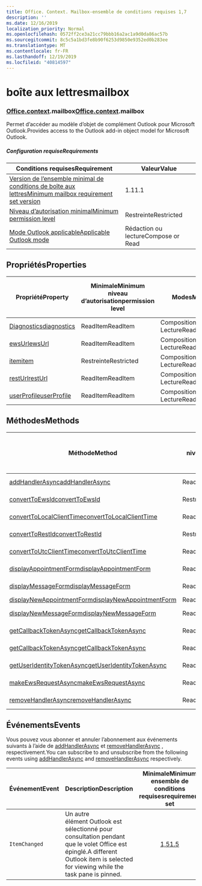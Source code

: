 ```yaml
---
title: Office. Context. Mailbox-ensemble de conditions requises 1,7
description: ''
ms.date: 12/16/2019
localization_priority: Normal
ms.openlocfilehash: 0572ff2ce3a21cc79bbb16a2ac1a9d0da86ac57b
ms.sourcegitcommit: 8c5c5a1bd3fe8b90f6253d9850e9352ed0b283ee
ms.translationtype: MT
ms.contentlocale: fr-FR
ms.lasthandoff: 12/19/2019
ms.locfileid: "40814597"
---
```

# <a name="mailbox"></a><span data-ttu-id="38932-102">boîte aux lettres</span><span class="sxs-lookup"><span data-stu-id="38932-102">mailbox</span></span>

### <a name="officeofficemdcontextofficecontextmdmailbox"></a><span data-ttu-id="38932-103">[Office](office.md)[.context](office.context.md).mailbox</span><span class="sxs-lookup"><span data-stu-id="38932-103">[Office](office.md)[.context](office.context.md).mailbox</span></span>

<span data-ttu-id="38932-104">Permet d’accéder au modèle d’objet de complément Outlook pour Microsoft Outlook.</span><span class="sxs-lookup"><span data-stu-id="38932-104">Provides access to the Outlook add-in object model for Microsoft Outlook.</span></span>

##### <a name="requirements"></a><span data-ttu-id="38932-105">Configuration requise</span><span class="sxs-lookup"><span data-stu-id="38932-105">Requirements</span></span>

|<span data-ttu-id="38932-106">Conditions requises</span><span class="sxs-lookup"><span data-stu-id="38932-106">Requirement</span></span>| <span data-ttu-id="38932-107">Valeur</span><span class="sxs-lookup"><span data-stu-id="38932-107">Value</span></span>|
|---|---|
|[<span data-ttu-id="38932-108">Version de l’ensemble minimal de conditions de boîte aux lettres</span><span class="sxs-lookup"><span data-stu-id="38932-108">Minimum mailbox requirement set version</span></span>](../../requirement-sets/outlook-api-requirement-sets.md)| <span data-ttu-id="38932-109">1.1</span><span class="sxs-lookup"><span data-stu-id="38932-109">1.1</span></span>|
|[<span data-ttu-id="38932-110">Niveau d’autorisation minimal</span><span class="sxs-lookup"><span data-stu-id="38932-110">Minimum permission level</span></span>](/outlook/add-ins/understanding-outlook-add-in-permissions)| <span data-ttu-id="38932-111">Restreinte</span><span class="sxs-lookup"><span data-stu-id="38932-111">Restricted</span></span>|
|[<span data-ttu-id="38932-112">Mode Outlook applicable</span><span class="sxs-lookup"><span data-stu-id="38932-112">Applicable Outlook mode</span></span>](/outlook/add-ins/#extension-points)| <span data-ttu-id="38932-113">Rédaction ou lecture</span><span class="sxs-lookup"><span data-stu-id="38932-113">Compose or Read</span></span>|

## <a name="properties"></a><span data-ttu-id="38932-114">Propriétés</span><span class="sxs-lookup"><span data-stu-id="38932-114">Properties</span></span>

| <span data-ttu-id="38932-115">Propriété</span><span class="sxs-lookup"><span data-stu-id="38932-115">Property</span></span> | <span data-ttu-id="38932-116">Minimale</span><span class="sxs-lookup"><span data-stu-id="38932-116">Minimum</span></span><br><span data-ttu-id="38932-117">niveau d’autorisation</span><span class="sxs-lookup"><span data-stu-id="38932-117">permission level</span></span> | <span data-ttu-id="38932-118">Modes</span><span class="sxs-lookup"><span data-stu-id="38932-118">Modes</span></span> | <span data-ttu-id="38932-119">Type de retour</span><span class="sxs-lookup"><span data-stu-id="38932-119">Return type</span></span> | <span data-ttu-id="38932-120">Minimale</span><span class="sxs-lookup"><span data-stu-id="38932-120">Minimum</span></span><br><span data-ttu-id="38932-121">ensemble de conditions requises</span><span class="sxs-lookup"><span data-stu-id="38932-121">requirement set</span></span> |
|---|---|---|---|:---:|
| [<span data-ttu-id="38932-122">Diagnostics</span><span class="sxs-lookup"><span data-stu-id="38932-122">diagnostics</span></span>](office.context.mailbox.diagnostics.md) | <span data-ttu-id="38932-123">ReadItem</span><span class="sxs-lookup"><span data-stu-id="38932-123">ReadItem</span></span> | <span data-ttu-id="38932-124">Composition</span><span class="sxs-lookup"><span data-stu-id="38932-124">Compose</span></span><br><span data-ttu-id="38932-125">Lecture</span><span class="sxs-lookup"><span data-stu-id="38932-125">Read</span></span> | [<span data-ttu-id="38932-126">Diagnostics</span><span class="sxs-lookup"><span data-stu-id="38932-126">Diagnostics</span></span>](/javascript/api/outlook/office.diagnostics?view=outlook-js-1.7) | [<span data-ttu-id="38932-127">1.1</span><span class="sxs-lookup"><span data-stu-id="38932-127">1.1</span></span>](../requirement-set-1.1/outlook-requirement-set-1.1.md) |
| [<span data-ttu-id="38932-128">ewsUrl</span><span class="sxs-lookup"><span data-stu-id="38932-128">ewsUrl</span></span>](/javascript/api/outlook/office.mailbox?view=outlook-js-1.7#ewsurl) | <span data-ttu-id="38932-129">ReadItem</span><span class="sxs-lookup"><span data-stu-id="38932-129">ReadItem</span></span> | <span data-ttu-id="38932-130">Composition</span><span class="sxs-lookup"><span data-stu-id="38932-130">Compose</span></span><br><span data-ttu-id="38932-131">Lecture</span><span class="sxs-lookup"><span data-stu-id="38932-131">Read</span></span> | <span data-ttu-id="38932-132">String</span><span class="sxs-lookup"><span data-stu-id="38932-132">String</span></span> | [<span data-ttu-id="38932-133">1.1</span><span class="sxs-lookup"><span data-stu-id="38932-133">1.1</span></span>](../requirement-set-1.1/outlook-requirement-set-1.1.md) |
| [<span data-ttu-id="38932-134">item</span><span class="sxs-lookup"><span data-stu-id="38932-134">item</span></span>](office.context.mailbox.item.md) | <span data-ttu-id="38932-135">Restreinte</span><span class="sxs-lookup"><span data-stu-id="38932-135">Restricted</span></span> | <span data-ttu-id="38932-136">Composition</span><span class="sxs-lookup"><span data-stu-id="38932-136">Compose</span></span><br><span data-ttu-id="38932-137">Lecture</span><span class="sxs-lookup"><span data-stu-id="38932-137">Read</span></span> | [<span data-ttu-id="38932-138">Élément</span><span class="sxs-lookup"><span data-stu-id="38932-138">Item</span></span>](/javascript/api/outlook/office.item?view=outlook-js-1.7) | [<span data-ttu-id="38932-139">1.1</span><span class="sxs-lookup"><span data-stu-id="38932-139">1.1</span></span>](../requirement-set-1.1/outlook-requirement-set-1.1.md) |
| [<span data-ttu-id="38932-140">restUrl</span><span class="sxs-lookup"><span data-stu-id="38932-140">restUrl</span></span>](/javascript/api/outlook/office.mailbox?view=outlook-js-1.7#resturl) | <span data-ttu-id="38932-141">ReadItem</span><span class="sxs-lookup"><span data-stu-id="38932-141">ReadItem</span></span> | <span data-ttu-id="38932-142">Composition</span><span class="sxs-lookup"><span data-stu-id="38932-142">Compose</span></span><br><span data-ttu-id="38932-143">Lecture</span><span class="sxs-lookup"><span data-stu-id="38932-143">Read</span></span> | <span data-ttu-id="38932-144">String</span><span class="sxs-lookup"><span data-stu-id="38932-144">String</span></span> | [<span data-ttu-id="38932-145">1,5</span><span class="sxs-lookup"><span data-stu-id="38932-145">1.5</span></span>](../requirement-set-1.5/outlook-requirement-set-1.5.md) |
| [<span data-ttu-id="38932-146">userProfile</span><span class="sxs-lookup"><span data-stu-id="38932-146">userProfile</span></span>](office.context.mailbox.userProfile.md) | <span data-ttu-id="38932-147">ReadItem</span><span class="sxs-lookup"><span data-stu-id="38932-147">ReadItem</span></span> | <span data-ttu-id="38932-148">Composition</span><span class="sxs-lookup"><span data-stu-id="38932-148">Compose</span></span><br><span data-ttu-id="38932-149">Lecture</span><span class="sxs-lookup"><span data-stu-id="38932-149">Read</span></span> | [<span data-ttu-id="38932-150">Profil</span><span class="sxs-lookup"><span data-stu-id="38932-150">UserProfile</span></span>](/javascript/api/outlook/office.userprofile?view=outlook-js-1.7) | [<span data-ttu-id="38932-151">1.1</span><span class="sxs-lookup"><span data-stu-id="38932-151">1.1</span></span>](../requirement-set-1.1/outlook-requirement-set-1.1.md) |

## <a name="methods"></a><span data-ttu-id="38932-152">Méthodes</span><span class="sxs-lookup"><span data-stu-id="38932-152">Methods</span></span>

| <span data-ttu-id="38932-153">Méthode</span><span class="sxs-lookup"><span data-stu-id="38932-153">Method</span></span> | <span data-ttu-id="38932-154">Minimale</span><span class="sxs-lookup"><span data-stu-id="38932-154">Minimum</span></span><br><span data-ttu-id="38932-155">niveau d’autorisation</span><span class="sxs-lookup"><span data-stu-id="38932-155">permission level</span></span> | <span data-ttu-id="38932-156">Modes</span><span class="sxs-lookup"><span data-stu-id="38932-156">Modes</span></span> | <span data-ttu-id="38932-157">Minimale</span><span class="sxs-lookup"><span data-stu-id="38932-157">Minimum</span></span><br><span data-ttu-id="38932-158">ensemble de conditions requises</span><span class="sxs-lookup"><span data-stu-id="38932-158">requirement set</span></span> |
|---|---|---|:---:|
| [<span data-ttu-id="38932-159">addHandlerAsync</span><span class="sxs-lookup"><span data-stu-id="38932-159">addHandlerAsync</span></span>](/javascript/api/outlook/office.mailbox?view=outlook-js-1.7#addhandlerasync-eventtype--handler--options--callback-) | <span data-ttu-id="38932-160">ReadItem</span><span class="sxs-lookup"><span data-stu-id="38932-160">ReadItem</span></span> | <span data-ttu-id="38932-161">Composition</span><span class="sxs-lookup"><span data-stu-id="38932-161">Compose</span></span><br><span data-ttu-id="38932-162">Lecture</span><span class="sxs-lookup"><span data-stu-id="38932-162">Read</span></span> | [<span data-ttu-id="38932-163">1,5</span><span class="sxs-lookup"><span data-stu-id="38932-163">1.5</span></span>](../requirement-set-1.5/outlook-requirement-set-1.5.md) |
| [<span data-ttu-id="38932-164">convertToEwsId</span><span class="sxs-lookup"><span data-stu-id="38932-164">convertToEwsId</span></span>](/javascript/api/outlook/office.mailbox?view=outlook-js-1.7#converttoewsid-itemid--restversion-) | <span data-ttu-id="38932-165">Restreinte</span><span class="sxs-lookup"><span data-stu-id="38932-165">Restricted</span></span> | <span data-ttu-id="38932-166">Composition</span><span class="sxs-lookup"><span data-stu-id="38932-166">Compose</span></span><br><span data-ttu-id="38932-167">Lecture</span><span class="sxs-lookup"><span data-stu-id="38932-167">Read</span></span> | [<span data-ttu-id="38932-168">1.3</span><span class="sxs-lookup"><span data-stu-id="38932-168">1.3</span></span>](../requirement-set-1.3/outlook-requirement-set-1.3.md) |
| [<span data-ttu-id="38932-169">convertToLocalClientTime</span><span class="sxs-lookup"><span data-stu-id="38932-169">convertToLocalClientTime</span></span>](/javascript/api/outlook/office.mailbox?view=outlook-js-1.7#converttolocalclienttime-timevalue-) | <span data-ttu-id="38932-170">ReadItem</span><span class="sxs-lookup"><span data-stu-id="38932-170">ReadItem</span></span> | <span data-ttu-id="38932-171">Composition</span><span class="sxs-lookup"><span data-stu-id="38932-171">Compose</span></span><br><span data-ttu-id="38932-172">Lecture</span><span class="sxs-lookup"><span data-stu-id="38932-172">Read</span></span> | [<span data-ttu-id="38932-173">1.1</span><span class="sxs-lookup"><span data-stu-id="38932-173">1.1</span></span>](../requirement-set-1.1/outlook-requirement-set-1.1.md) |
| [<span data-ttu-id="38932-174">convertToRestId</span><span class="sxs-lookup"><span data-stu-id="38932-174">convertToRestId</span></span>](/javascript/api/outlook/office.mailbox?view=outlook-js-1.7#converttorestid-itemid--restversion-) | <span data-ttu-id="38932-175">Restreinte</span><span class="sxs-lookup"><span data-stu-id="38932-175">Restricted</span></span> | <span data-ttu-id="38932-176">Composition</span><span class="sxs-lookup"><span data-stu-id="38932-176">Compose</span></span><br><span data-ttu-id="38932-177">Lecture</span><span class="sxs-lookup"><span data-stu-id="38932-177">Read</span></span> | [<span data-ttu-id="38932-178">1.3</span><span class="sxs-lookup"><span data-stu-id="38932-178">1.3</span></span>](../requirement-set-1.3/outlook-requirement-set-1.3.md) |
| [<span data-ttu-id="38932-179">convertToUtcClientTime</span><span class="sxs-lookup"><span data-stu-id="38932-179">convertToUtcClientTime</span></span>](/javascript/api/outlook/office.mailbox?view=outlook-js-1.7#converttoutcclienttime-input-) | <span data-ttu-id="38932-180">ReadItem</span><span class="sxs-lookup"><span data-stu-id="38932-180">ReadItem</span></span> | <span data-ttu-id="38932-181">Composition</span><span class="sxs-lookup"><span data-stu-id="38932-181">Compose</span></span><br><span data-ttu-id="38932-182">Lecture</span><span class="sxs-lookup"><span data-stu-id="38932-182">Read</span></span> | [<span data-ttu-id="38932-183">1.1</span><span class="sxs-lookup"><span data-stu-id="38932-183">1.1</span></span>](../requirement-set-1.1/outlook-requirement-set-1.1.md) |
| [<span data-ttu-id="38932-184">displayAppointmentForm</span><span class="sxs-lookup"><span data-stu-id="38932-184">displayAppointmentForm</span></span>](/javascript/api/outlook/office.mailbox?view=outlook-js-1.7#displayappointmentform-itemid-) | <span data-ttu-id="38932-185">ReadItem</span><span class="sxs-lookup"><span data-stu-id="38932-185">ReadItem</span></span> | <span data-ttu-id="38932-186">Composition</span><span class="sxs-lookup"><span data-stu-id="38932-186">Compose</span></span><br><span data-ttu-id="38932-187">Lecture</span><span class="sxs-lookup"><span data-stu-id="38932-187">Read</span></span> | [<span data-ttu-id="38932-188">1.1</span><span class="sxs-lookup"><span data-stu-id="38932-188">1.1</span></span>](../requirement-set-1.1/outlook-requirement-set-1.1.md) |
| [<span data-ttu-id="38932-189">displayMessageForm</span><span class="sxs-lookup"><span data-stu-id="38932-189">displayMessageForm</span></span>](/javascript/api/outlook/office.mailbox?view=outlook-js-1.7#displaymessageform-itemid-) | <span data-ttu-id="38932-190">ReadItem</span><span class="sxs-lookup"><span data-stu-id="38932-190">ReadItem</span></span> | <span data-ttu-id="38932-191">Composition</span><span class="sxs-lookup"><span data-stu-id="38932-191">Compose</span></span><br><span data-ttu-id="38932-192">Lecture</span><span class="sxs-lookup"><span data-stu-id="38932-192">Read</span></span> | [<span data-ttu-id="38932-193">1.1</span><span class="sxs-lookup"><span data-stu-id="38932-193">1.1</span></span>](../requirement-set-1.1/outlook-requirement-set-1.1.md) |
| [<span data-ttu-id="38932-194">displayNewAppointmentForm</span><span class="sxs-lookup"><span data-stu-id="38932-194">displayNewAppointmentForm</span></span>](/javascript/api/outlook/office.mailbox?view=outlook-js-1.7#displaynewappointmentform-parameters-) | <span data-ttu-id="38932-195">ReadItem</span><span class="sxs-lookup"><span data-stu-id="38932-195">ReadItem</span></span> | <span data-ttu-id="38932-196">Lecture</span><span class="sxs-lookup"><span data-stu-id="38932-196">Read</span></span> | [<span data-ttu-id="38932-197">1.1</span><span class="sxs-lookup"><span data-stu-id="38932-197">1.1</span></span>](../requirement-set-1.1/outlook-requirement-set-1.1.md) |
| [<span data-ttu-id="38932-198">displayNewMessageForm</span><span class="sxs-lookup"><span data-stu-id="38932-198">displayNewMessageForm</span></span>](/javascript/api/outlook/office.mailbox?view=outlook-js-1.7#displaynewmessageform-parameters-) | <span data-ttu-id="38932-199">ReadItem</span><span class="sxs-lookup"><span data-stu-id="38932-199">ReadItem</span></span> | <span data-ttu-id="38932-200">Composition</span><span class="sxs-lookup"><span data-stu-id="38932-200">Compose</span></span><br><span data-ttu-id="38932-201">Lecture</span><span class="sxs-lookup"><span data-stu-id="38932-201">Read</span></span> | [<span data-ttu-id="38932-202">1,6</span><span class="sxs-lookup"><span data-stu-id="38932-202">1.6</span></span>](../requirement-set-1.6/outlook-requirement-set-1.6.md) |
| [<span data-ttu-id="38932-203">getCallbackTokenAsync</span><span class="sxs-lookup"><span data-stu-id="38932-203">getCallbackTokenAsync</span></span>](/javascript/api/outlook/office.mailbox?view=outlook-js-1.7#getcallbacktokenasync-options--callback-) | <span data-ttu-id="38932-204">ReadItem</span><span class="sxs-lookup"><span data-stu-id="38932-204">ReadItem</span></span> | <span data-ttu-id="38932-205">Composition</span><span class="sxs-lookup"><span data-stu-id="38932-205">Compose</span></span><br><span data-ttu-id="38932-206">Lecture</span><span class="sxs-lookup"><span data-stu-id="38932-206">Read</span></span> | [<span data-ttu-id="38932-207">1,5</span><span class="sxs-lookup"><span data-stu-id="38932-207">1.5</span></span>](../requirement-set-1.5/outlook-requirement-set-1.5.md) |
| [<span data-ttu-id="38932-208">getCallbackTokenAsync</span><span class="sxs-lookup"><span data-stu-id="38932-208">getCallbackTokenAsync</span></span>](/javascript/api/outlook/office.mailbox?view=outlook-js-1.7#getcallbacktokenasync-callback--usercontext-) | <span data-ttu-id="38932-209">ReadItem</span><span class="sxs-lookup"><span data-stu-id="38932-209">ReadItem</span></span> | <span data-ttu-id="38932-210">Composition</span><span class="sxs-lookup"><span data-stu-id="38932-210">Compose</span></span><br><span data-ttu-id="38932-211">Lecture</span><span class="sxs-lookup"><span data-stu-id="38932-211">Read</span></span> | [<span data-ttu-id="38932-212">1.3</span><span class="sxs-lookup"><span data-stu-id="38932-212">1.3</span></span>](../requirement-set-1.3/outlook-requirement-set-1.3.md)<br>[<span data-ttu-id="38932-213">1.1</span><span class="sxs-lookup"><span data-stu-id="38932-213">1.1</span></span>](../requirement-set-1.1/outlook-requirement-set-1.1.md) |
| [<span data-ttu-id="38932-214">getUserIdentityTokenAsync</span><span class="sxs-lookup"><span data-stu-id="38932-214">getUserIdentityTokenAsync</span></span>](/javascript/api/outlook/office.mailbox?view=outlook-js-1.7#getuseridentitytokenasync-callback--usercontext-) | <span data-ttu-id="38932-215">ReadItem</span><span class="sxs-lookup"><span data-stu-id="38932-215">ReadItem</span></span> | <span data-ttu-id="38932-216">Composition</span><span class="sxs-lookup"><span data-stu-id="38932-216">Compose</span></span><br><span data-ttu-id="38932-217">Lecture</span><span class="sxs-lookup"><span data-stu-id="38932-217">Read</span></span> | [<span data-ttu-id="38932-218">1.1</span><span class="sxs-lookup"><span data-stu-id="38932-218">1.1</span></span>](../requirement-set-1.1/outlook-requirement-set-1.1.md) |
| [<span data-ttu-id="38932-219">makeEwsRequestAsync</span><span class="sxs-lookup"><span data-stu-id="38932-219">makeEwsRequestAsync</span></span>](/javascript/api/outlook/office.mailbox?view=outlook-js-1.7#makeewsrequestasync-data--callback--usercontext-) | <span data-ttu-id="38932-220">ReadWriteMailbox</span><span class="sxs-lookup"><span data-stu-id="38932-220">ReadWriteMailbox</span></span> | <span data-ttu-id="38932-221">Composition</span><span class="sxs-lookup"><span data-stu-id="38932-221">Compose</span></span><br><span data-ttu-id="38932-222">Lecture</span><span class="sxs-lookup"><span data-stu-id="38932-222">Read</span></span> | [<span data-ttu-id="38932-223">1.1</span><span class="sxs-lookup"><span data-stu-id="38932-223">1.1</span></span>](../requirement-set-1.1/outlook-requirement-set-1.1.md) |
| [<span data-ttu-id="38932-224">removeHandlerAsync</span><span class="sxs-lookup"><span data-stu-id="38932-224">removeHandlerAsync</span></span>](/javascript/api/outlook/office.mailbox?view=outlook-js-1.7#removehandlerasync-eventtype--options--callback-) | <span data-ttu-id="38932-225">ReadItem</span><span class="sxs-lookup"><span data-stu-id="38932-225">ReadItem</span></span> | <span data-ttu-id="38932-226">Composition</span><span class="sxs-lookup"><span data-stu-id="38932-226">Compose</span></span><br><span data-ttu-id="38932-227">Lecture</span><span class="sxs-lookup"><span data-stu-id="38932-227">Read</span></span> | [<span data-ttu-id="38932-228">1,5</span><span class="sxs-lookup"><span data-stu-id="38932-228">1.5</span></span>](../requirement-set-1.5/outlook-requirement-set-1.5.md) |

## <a name="events"></a><span data-ttu-id="38932-229">Événements</span><span class="sxs-lookup"><span data-stu-id="38932-229">Events</span></span>

<span data-ttu-id="38932-230">Vous pouvez vous abonner et annuler l’abonnement aux événements suivants à l’aide de [addHandlerAsync](/javascript/api/outlook/office.mailbox?view=outlook-js-1.7#addhandlerasync-eventtype--handler--options--callback-) et [removeHandlerAsync](/javascript/api/outlook/office.mailbox?view=outlook-js-1.7#removehandlerasync-eventtype--options--callback-) , respectivement.</span><span class="sxs-lookup"><span data-stu-id="38932-230">You can subscribe to and unsubscribe from the following events using [addHandlerAsync](/javascript/api/outlook/office.mailbox?view=outlook-js-1.7#addhandlerasync-eventtype--handler--options--callback-) and [removeHandlerAsync](/javascript/api/outlook/office.mailbox?view=outlook-js-1.7#removehandlerasync-eventtype--options--callback-) respectively.</span></span>

| <span data-ttu-id="38932-231">Événement</span><span class="sxs-lookup"><span data-stu-id="38932-231">Event</span></span> | <span data-ttu-id="38932-232">Description</span><span class="sxs-lookup"><span data-stu-id="38932-232">Description</span></span> | <span data-ttu-id="38932-233">Minimale</span><span class="sxs-lookup"><span data-stu-id="38932-233">Minimum</span></span><br><span data-ttu-id="38932-234">ensemble de conditions requises</span><span class="sxs-lookup"><span data-stu-id="38932-234">requirement set</span></span> |
|---|---|:---:|
|`ItemChanged`| <span data-ttu-id="38932-235">Un autre élément Outlook est sélectionné pour consultation pendant que le volet Office est épinglé.</span><span class="sxs-lookup"><span data-stu-id="38932-235">A different Outlook item is selected for viewing while the task pane is pinned.</span></span> | [<span data-ttu-id="38932-236">1,5</span><span class="sxs-lookup"><span data-stu-id="38932-236">1.5</span></span>](../requirement-set-1.5/outlook-requirement-set-1.5.md) |
